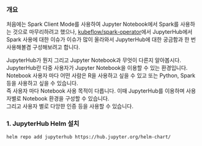 ### 개요
처음에는 Spark Client Mode를 사용하여 Jupyter Notebook에서 Spark를 사용하는 것으로 마무리하려고 했으나, [kubeflow/spark-operator](https://github.com/kubeflow/spark-operator/issues)에서 JupyterHub에서 Spark 사용에 대한 이슈가 이슈가 많이 올라와서 JupyterHub에 대한 궁금함과 한 번 사용해볼겸 구성해보려고 합니다.  

JupyterHub가 뭔지 그리고 Jupyter Notebook과 무엇이 다른지 알아봅시다.  
JupyterHub란 다중 사용자가 Jupyter Notebook을 이용할 수 있는 환경입니다.  
Notebook 사용자 마다 어떤 사람은 R을 사용하고 싶을 수 있고 또는 Python, Spark 등을 사용하고 싶을 수 있습니다.  
즉 사용자 마다 Notebook 사용 목적이 다릅니다. 이때 JupyterHub를 이용하며 사용자별로 Notebook 환경을 구성할 수 있습니다.  
그리고 사용자 별로 다앙햔 인증 등을 사용할 수 있습니다.  
  
### 1. JupyterHub Helm 설치

```
helm repo add jupyterhub https://hub.jupyter.org/helm-chart/
```
